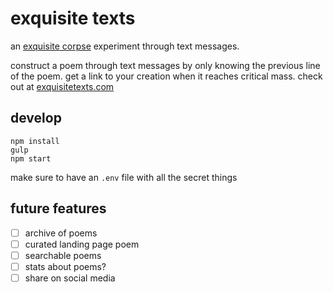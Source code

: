 # exquisite texts
an [exquisite corpse](https://en.wikipedia.org/wiki/Exquisite_corpse) experiment through text messages. 

construct a poem through text messages by only knowing the previous line of the poem. get a link to your creation when it reaches critical mass. check out at [exquisitetexts.com](http://exquisitetexts.com/)

## develop
```
npm install
gulp
npm start
```
make sure to have an `.env` file with all the secret things

## future features
-[ ] archive of poems
-[ ] curated landing page poem
-[ ] searchable poems
-[ ] stats about poems?
-[ ] share on social media
